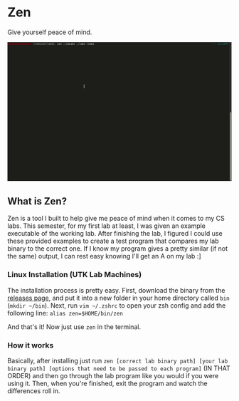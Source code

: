 # Zen
Give yourself peace of mind.

![Usage example](/public/zen_example.gif)

## What is Zen?
Zen is a tool I built to help give me peace of mind when it comes to my CS labs. This semester, for my first lab at least, I was given an example executable of the working lab. After finishing the lab, I figured I could use these provided examples to create a test program that compares my lab binary to the correct one. If I know my program gives a pretty similar (if not the same) output, I can rest easy knowing I'll get an A on my lab :]

### Linux Installation (UTK Lab Machines)
The installation process is pretty easy. First, download the binary from the [releases page](https://github.com/zaviermiller/zen/releases), and put it into a new folder in your home directory called `bin` (`mkdir ~/bin`). Next, run `vim ~/.zshrc` to open your zsh config and add the following line:
`alias zen=$HOME/bin/zen`

And that's it! Now just use `zen` in the terminal.

### How it works
Basically, after installing just run `zen [correct lab binary path] [your lab binary path] [options that need to be passed to each program]` (IN THAT ORDER) and then go through the lab program like you would if you were using it. Then, when you're finished, exit the program and watch the differences roll in.